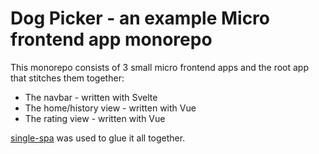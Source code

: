 # Dog Picker - an example Micro frontend app monorepo

This monorepo consists of 3 small micro frontend apps and the root app that stitches them together:

- The navbar - written with Svelte
- The home/history view - written with Vue
- The rating view - written with Vue

[single-spa](https://single-spa.js.org/) was used to glue it all together.
